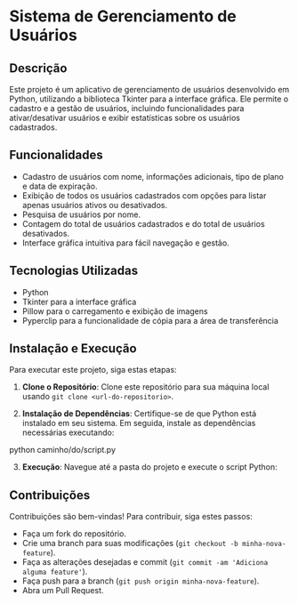 # Sistema de Gerenciamento de Usuários

## Descrição
Este projeto é um aplicativo de gerenciamento de usuários desenvolvido em Python, utilizando a biblioteca Tkinter para a interface gráfica. Ele permite o cadastro e a gestão de usuários, incluindo funcionalidades para ativar/desativar usuários e exibir estatísticas sobre os usuários cadastrados.

## Funcionalidades
- Cadastro de usuários com nome, informações adicionais, tipo de plano e data de expiração.
- Exibição de todos os usuários cadastrados com opções para listar apenas usuários ativos ou desativados.
- Pesquisa de usuários por nome.
- Contagem do total de usuários cadastrados e do total de usuários desativados.
- Interface gráfica intuitiva para fácil navegação e gestão.

## Tecnologias Utilizadas
- Python
- Tkinter para a interface gráfica
- Pillow para o carregamento e exibição de imagens
- Pyperclip para a funcionalidade de cópia para a área de transferência

## Instalação e Execução

Para executar este projeto, siga estas etapas:

1. **Clone o Repositório**:
   Clone este repositório para sua máquina local usando `git clone <url-do-repositorio>`.

2. **Instalação de Dependências**:
   Certifique-se de que Python está instalado em seu sistema. Em seguida, instale as dependências necessárias executando:

python caminho/do/script.py

3. **Execução**:
Navegue até a pasta do projeto e execute o script Python:

## Contribuições
Contribuições são bem-vindas! Para contribuir, siga estes passos:
- Faça um fork do repositório.
- Crie uma branch para suas modificações (`git checkout -b minha-nova-feature`).
- Faça as alterações desejadas e commit (`git commit -am 'Adiciona alguma feature'`).
- Faça push para a branch (`git push origin minha-nova-feature`).
- Abra um Pull Request.
